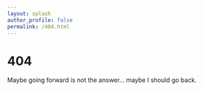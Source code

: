 ```yaml
---
layout: splash
author_profile: false
permalink: /404.html
---
```



# 404

Maybe going forward is not the answer... maybe I should go back.